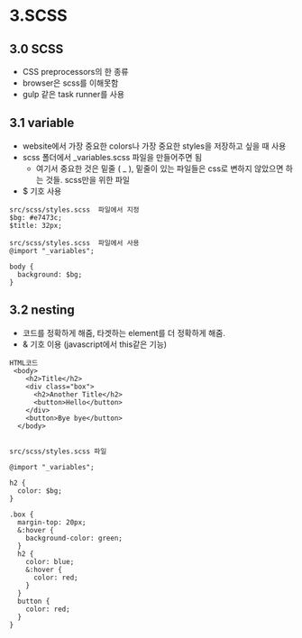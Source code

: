 # 3.SCSS
## 3.0 SCSS
- CSS preprocessors의 한 종류
- browser은 scss를 이해못함
- gulp 같은 task runner를 사용

## 3.1 variable
- website에서 가장 중요한 colors나 가장 중요한 styles을 저장하고 싶을 때 사용
- scss 폴더에서 _variables.scss 파일을 만들어주면 됨
  - 여기서 중요한 것은 밑줄 ( _ ), 밑줄이 있는 파일들은 css로 변하지 않았으면 하는 것들. scss만을 위한 파일
- $ 기호 사용

```
src/scss/styles.scss  파일에서 지정
$bg: #e7473c;
$title: 32px;

src/scss/styles.scss  파일에서 사용
@import "_variables";

body {
  background: $bg;
}

```

## 3.2 nesting 
- 코드를 정확하게 해줌, 타겟하는 element를 더 정확하게 해줌.
- & 기호 이용 (javascript에서 this같은 기능)

```
HTML코드
 <body>
    <h2>Title</h2>
    <div class="box">
      <h2>Another Title</h2>
      <button>Hello</button>
    </div>
    <button>Bye bye</button>
  </body>


src/scss/styles.scss 파일

@import "_variables";

h2 {
  color: $bg;
}

.box {
  margin-top: 20px;
  &:hover {
    background-color: green;
  }
  h2 {
    color: blue;
    &:hover {
      color: red;
    }
  }
  button {
    color: red;
  }
}
```


